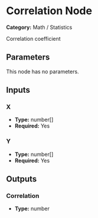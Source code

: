
# Correlation Node

**Category:** Math / Statistics

Correlation coefficient

## Parameters

This node has no parameters.

## Inputs


### X
- **Type:** number[]
- **Required:** Yes



### Y
- **Type:** number[]
- **Required:** Yes



## Outputs


### Correlation
- **Type:** number




